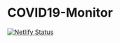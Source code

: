 # COVID19-Monitor

[![Netlify Status](https://api.netlify.com/api/v1/badges/10f13fbf-5bac-4f53-9409-ed87f78090ba/deploy-status)](https://app.netlify.com/sites/inspiring-hopper-792132/deploys)
